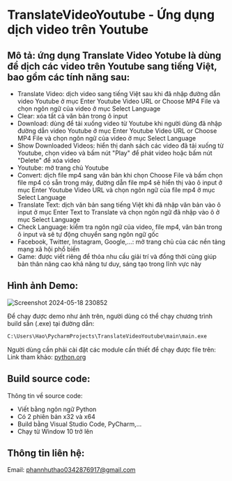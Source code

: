 # TranslateVideoYoutube - Ứng dụng dịch video trên Youtube

## Mô tả: ứng dụng Translate Video Yotube là dùng để dịch các video trên Youtube sang tiếng Việt, bao gồm các tính năng sau:

- Translate Video: dịch video sang tiếng Việt sau khi đã nhập đường dẫn video Youtube ở mục Enter Youtube Video URL or Choose MP4 File và chọn ngôn ngữ của video ở mục Select Language
- Clear: xóa tất cả văn bản trong ô input
- Download: dùng để tải xuống video từ Youtube khi người dùng đã nhập đường dẫn video Youtube ở mục Enter Youtube Video URL or Choose MP4 File và chọn ngôn ngữ của video ở mục Select Language
- Show Downloaded Videos: hiển thị danh sách các video đã tải xuống từ Youtube, chọn video và bấm nút "Play" để phát video hoặc bấm nút "Delete" để xóa video
- Youtube: mở trang chủ Youtube
- Convert: dịch file mp4 sang văn bản khi chọn Choose File và bấm chọn file mp4 có sẵn trong máy, đường dẫn file mp4 sẽ hiển thị vào ô input ở mục Enter Youtube Video URL và chọn ngôn ngữ của file mp4 ở mục Select Language
- Translate Text: dịch văn bản sang tiếng Việt khi đã nhập văn bản vào ô input ở mục Enter Text to Translate và chọn ngôn ngữ đã nhập vào ô ở mục Select Language
- Check Language: kiểm tra ngôn ngữ của video, file mp4, văn bản trong ô input và sẽ tự động chuyển sang ngôn ngữ gốc
- Facebook, Twitter, Instagram, Google,...: mở trang chủ của các nền tảng mạng xã hội phổ biến
- Game: được viết riêng để thỏa nhu cầu giải trí và đồng thời cũng giúp bản thân nâng cao khả năng tư duy, sáng tạo trong lĩnh vực này

## Hình ảnh Demo:
![Screenshot 2024-05-18 230852](https://github.com/haophan7/TranslateVideoYoutube/assets/106468186/cbd760a4-aa0c-45f7-a2e4-b31da244d7ce)

Để chạy được demo như ảnh trên, người dùng có thể chạy chương trình build sẵn (.exe) tại đường dẫn:
```bash
C:\Users\Hao\PycharmProjects\TranslateVideoYoutube\main\main.exe
```

Người dùng cần phải cài đặt các module cần thiết để chạy được file trên:
Link tham khảo: [python.org]([https://www.python.org/doc/])

## Build source code:
Thông tin về source code:
- Viết bằng ngôn ngữ Python
- Có 2 phiên bản x32 và x64
- Build bằng Visual Studio Code, PyCharm,...
- Chạy từ Window 10 trở lên

## Thông tin liên hệ:
Email: phannhuthao0342876917@gmail.com
